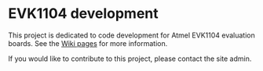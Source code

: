 EVK1104 development
=======

This project is dedicated to code development for Atmel EVK1104 evaluation boards. See the [Wiki pages](https://github.com/gcielniak/evk1104/wiki) for more information.

If you would like to contribute to this project, please contact the site admin.